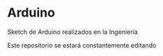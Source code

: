 # Arduino
Sketch de Arduino realizados en la Ingeniería

Este repositorio se estará constantemente editando
